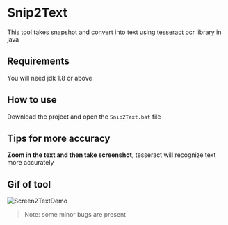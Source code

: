 # Snip2Text
This tool takes snapshot and convert into text using [tesseract ocr](https://github.com/tesseract-ocr/) library in java

## Requirements
You will need jdk 1.8 or above

## How to use
Download the project and open the ```Snip2Text.bat``` file

## Tips for more accuracy
**Zoom in the text and then take screenshot**, tesseract will recognize text more accurately 

## Gif of tool
![Screen2TextDemo](https://github.com/amitpachange21/Snip2Text/assets/60122094/49b82b28-1462-4d2e-976f-c7b6405f7320)



> Note: some minor bugs are present
